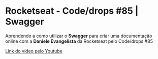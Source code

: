 # Rocketseat - Code/drops #85 | Swagger
Aprendendo a como utilizar o **Swagger** para criar uma documentação online com a **Daniele Evangelista** da Rocketseat pelo Code/drops #85

[Link do vídeo pelo Youtube](https://youtu.be/WhFx2heoFrA)
